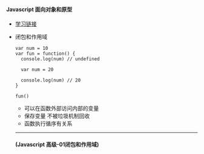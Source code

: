 #### Javascript 面向对象和原型
* [学习链接](https://ke.qq.com/webcourse/index.html#course_id=186871&term_id=100221347&taid=1383795513285111&vid=y1419g4c24e)

* 闭包和作用域
  ```
  var num = 10
  var fun = function() {
    console.log(num) // undefined

    var num = 20

    console.log(num) // 20
  }

  fun()
  ```
  + 可以在函数外部访问内部的变量
  + 保存变量 不被垃圾机制回收
  + 函数执行循序有关系

  ---

  #### (Javascript 高级-01闭包和作用域)
